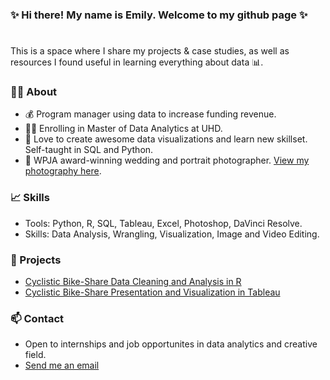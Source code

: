 ### ✨ Hi there! My name is Emily. Welcome to my github page ✨
#

This is a space where I share my projects & case studies, as well as resources I found useful in learning everything about data 📊. 

### 🙋‍♀️  About 
- 💰 Program manager using data to increase funding revenue.
- 👩‍🎓 Enrolling in Master of Data Analytics at UHD.
- 🚀 Love to create awesome data visualizations and learn new skillset. Self-taught in SQL and Python. 
- 📸 WPJA award-winning wedding and portrait photographer. [View my photography here](https://www.1314studio.net/houston).


### 📈  Skills 
- Tools: Python, R, SQL, Tableau, Excel, Photoshop, DaVinci Resolve.
- Skills: Data Analysis, Wrangling, Visualization, Image and Video Editing.

### 📂 Projects
- [Cyclistic Bike-Share Data Cleaning and Analysis in R](https://github.com/xtenix88/Google-Data-Analytic-Capstone)
- [Cyclistic Bike-Share Presentation and Visualization in Tableau](https://public.tableau.com/app/profile/emily.liang7497/viz/CyclistBikeShareAnalysis/Story1)

### 📫 Contact 
- Open to internships and job opportunites in data analytics and creative field.
- [Send me an email](mailto:xtenix@gmail.com)

<!--
**xtenix88/xtenix88** is a ✨ _special_ ✨ repository because its `README.md` (this file) appears on your GitHub profile.

Here are some ideas to get you started:

- 🔭 I’m currently working on ...
- 🌱 I’m currently learning ...
- 👯 I’m looking to collaborate on ...
- 🤔 I’m looking for help with ...
- 💬 Ask me about ...
- 📫 How to reach me: ...
- 😄 Pronouns: ...
- ⚡ Fun fact: ...
-->
